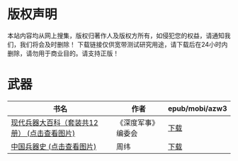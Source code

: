 # 版权声明

本站内容均从网上搜集，版权归著作人及版权方所有，如侵犯您的权益，请通知我们，我们将会及时删除！ 下载链接仅供宽带测试研究用途，请下载后在24小时内删除，请勿用于商业目的。请支持正版！

# 武器

| 书名 | 作者 | epub/mobi/azw3 |
| --- | --- | --- |
| [现代兵器大百科（套装共12册） (点击查看图片)](https://www.dushupai.com/attachment/2024/06/12/ef34077eb7bd98db.jpg) | 《深度军事》编委会 | [下载](https://url89.ctfile.com/f/31084289-1375503721-c7382e?p=8866) |
| [中国兵器史 (点击查看图片)](https://www.dushupai.com/attachment/2024/06/08/e822f7372ad4f7e7.jpg) | 周纬 | [下载](https://url89.ctfile.com/f/31084289-1357046650-e1648b?p=8866) |
